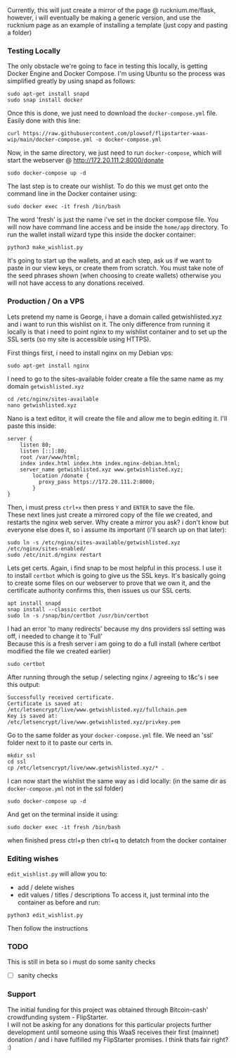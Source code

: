 
Currently, this will just create a mirror of the page @ rucknium.me/flask, however, i will eventually be making a generic version, and use the rucknium page as an example of installing a template (just copy and pasting a folder) 

### Testing Locally 
The only obstacle we're going to face in testing this locally, is getting Docker Engine and Docker Compose. I'm using Ubuntu so the process was simplified greatly by using snapd as follows: 
```
sudo apt-get install snapd
sudo snap install docker
```
Once this is done, we just need to download the ```docker-compose.yml``` file. Easily done with this line:
```
curl https://raw.githubusercontent.com/plowsof/flipstarter-waas-wip/main/docker-compose.yml -o docker-compose.yml
```
Now, in the same directory, we just need to run ```docker-compose```, which will start the webserver @ http://172.20.111.2:8000/donate
```
sudo docker-compose up -d
```
The last step is to create our wishlist. To do this we must get onto the command line in the Docker container using:
```
sudo docker exec -it fresh /bin/bash
```
The word 'fresh' is just the name i've set in the docker compose file. You will now have command line access and be inside the ```home/app``` directory.
To run the wallet install wizard type this inside the docker container:
```
python3 make_wishlist.py
```
It's going to start up the wallets, and at each step, ask us if we want to paste in our view keys, or create them from scratch. You must take note of the seed phrases shown (when choosing to create wallets) otherwise you will not have access to any donations received.

### Production / On a VPS
Lets pretend my name is George, i have a domain called getwishlisted.xyz and i want to run this wishlist on it. The only difference from running it locally is that i need to point nginx to my wishlist container and to set up the SSL serts (so my site is accessible using HTTPS).    

First things first, i need to install nginx on my Debian vps:
```
sudo apt-get install nginx
```
I need to go to the sites-available folder create a file the same name as my domain ```getwishlisted.xyz```
```
cd /etc/nginx/sites-available
nano getwishlisted.xyz
```
Nano is a text editor, it will create the file and allow me to begin editing it. I'll paste this inside:    
```
server {
    listen 80;
    listen [::]:80;
    root /var/www/html;
    index index.html index.htm index.nginx-debian.html;
    server_name getwishlisted.xyz www.getwishlisted.xyz;
        location /donate {
          proxy_pass https://172.20.111.2:8000;
        }
}
```
Then, i must press ```ctrl+x``` then press ```Y``` and ```ENTER``` to save the file.     
These next lines just create a mirrored copy of the file we created, and restarts the nginx web server. Why create a mirror you ask? i don't know but everyone else does it, so i assume its important (i'll search up on that later):    
```
sudo ln -s /etc/nginx/sites-available/getwishlisted.xyz /etc/nginx/sites-enabled/ 
sudo /etc/init.d/nginx restart
```

Lets get certs. Again, i find snap to be most helpful in this process. I use it to install ```certbot``` which is going to give us the SSL keys. It's basically going to create some files on our webserver to prove that we own it, and the certificate authority confirms this, then issues us our SSL certs.
```
apt install snapd
snap install --classic certbot
sudo ln -s /snap/bin/certbot /usr/bin/certbot
```
I had an error 'to many redirects' because my dns providers ssl setting was off, i needed to change it to 'Full'   
Because this is a fresh server i am going to do a full install (where certbot modified the file we created earlier)    
````
sudo certbot
````
After running through the setup / selecting nginx / agreeing to t&c's i see this output:
```
Successfully received certificate.    
Certificate is saved at: /etc/letsencrypt/live/www.getwishlisted.xyz/fullchain.pem    
Key is saved at:         /etc/letsencrypt/live/www.getwishlisted.xyz/privkey.pem    
```
Go to the same folder as your ```docker-compose.yml``` file. We need an 'ssl' folder next to it to paste our certs in.
```
mkdir ssl
cd ssl
cp /etc/letsencrypt/live/www.getwishlisted.xyz/* . 
```
I can now start the wishlist the same way as i did locally: (in the same dir as ```docker-compose.yml``` not in the ssl folder)
```
sudo docker-compose up -d
```
And get on the terminal inside it using:
```
sudo docker exec -it fresh /bin/bash
```

when finished press ctrl+p then ctrl+q to detatch from the docker container     

### Editing wishes
```edit_wishlist.py``` will allow you to:    
- add / delete wishes
- edit values / titles / descriptions
To access it, just terminal into the container as before and run:   
```
python3 edit_wishlist.py
```
Then follow the instructions      
### TODO
This is still in beta so i must do some sanity checks 
- [ ] sanity checks
### Support
The initial funding for this project was obtained through Bitcoin-cash' crowdfunding system - FlipStarter.    
I will not be asking for any donations for this particular projects further development until someone using this WaaS receives their first (mainnet)     donation / and i have fulfilled my FlipStarter promises. I think thats fair right? :)    
